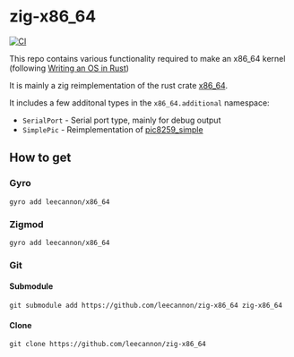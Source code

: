 # zig-x86_64

[![CI](https://github.com/leecannon/zig-x86_64/actions/workflows/main.yml/badge.svg?branch=master)](https://github.com/leecannon/zig-x86_64/actions/workflows/main.yml)

This repo contains various functionality required to make an x86_64 kernel (following [Writing an OS in Rust](https://os.phil-opp.com/))

It is mainly a zig reimplementation of the rust crate [x86_64](https://github.com/rust-osdev/x86_64).

It includes a few additonal types in the `x86_64.additional` namespace:

- `SerialPort` - Serial port type, mainly for debug output
- `SimplePic` - Reimplementation of [pic8259_simple](https://docs.rs/pic8259_simple)

## How to get

### Gyro

`gyro add leecannon/x86_64`

### Zigmod

`gyro add leecannon/x86_64`

### Git

#### Submodule

`git submodule add https://github.com/leecannon/zig-x86_64 zig-x86_64`

#### Clone

`git clone https://github.com/leecannon/zig-x86_64`
